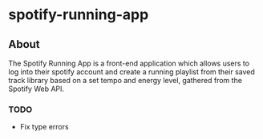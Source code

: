 # spotify-running-app

## About
The Spotify Running App is a front-end application which allows users to log into their spotify account and create a running playlist from their saved track library based on a set tempo and energy level, gathered from the Spotify Web API.

### TODO
- Fix type errors

